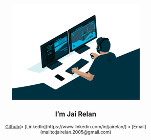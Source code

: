 <p align="center">
  <img src="https://github.com/JaiRelan/jairelan/blob/main/coding_guy_gif.gif" height="300" />
</p>

<h2 align="center">I’m Jai Relan</h2>
<p align="center">
  <a href="https://github.com/JaiRelan">Github(</a>•
  [LinkedIn](https://www.linkedin.com/in/jairelan/) •
  [Email](mailto:jairelan.2005@gmail.com)
</p>